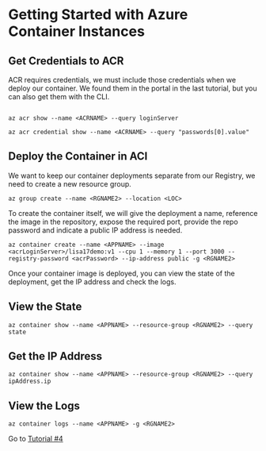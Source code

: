 # Getting Started with Azure Container Instances

## Get Credentials to ACR

ACR requires credentials, we must include those credentials when we deploy our container.  We found them in the portal in the last tutorial, but you can also get them with the CLI.
```

az acr show --name <ACRNAME> --query loginServer

az acr credential show --name <ACRNAME> --query "passwords[0].value"
```

## Deploy the Container in ACI

We want to keep our container deployments separate from our Registry, we need to create a new resource group.

```
az group create --name <RGNAME2> --location <LOC>
```

To create the container itself, we will give the deployment a name, reference the image in the repository, expose the required port, provide the repo password and indicate a public IP address is needed.

```
az container create --name <APPNAME> --image <acrLoginServer>/lisa17demo:v1 --cpu 1 --memory 1 --port 3000 --registry-password <acrPassword> --ip-address public -g <RGNAME2>
```

Once your container image is deployed, you can view the state of the deployment, get the IP address and check the logs.

## View the State

```
az container show --name <APPNAME> --resource-group <RGNAME2> --query state
```

## Get the IP Address

```
az container show --name <APPNAME> --resource-group <RGNAME2> --query ipAddress.ip
```

## View the Logs

```
az container logs --name <APPNAME> -g <RGNAME2>
```

Go to [Tutorial #4](/Tutorials/Tutorial4_ACS.md)